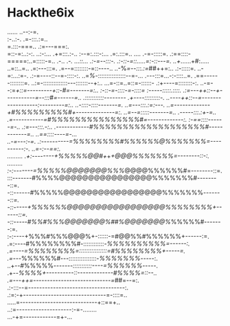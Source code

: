 # Hackthe6ix

......                                                                                 ..--:-=.     
:-..:-.                                                                                .=-:::.:=..  
=.:::-===..                                                                            .:=---===:.  
=::-=:..:-:.      ..:-:...                                                               .+=:::.:-..
:--=:.:::-:...   .=:.:::=..                        ....                                  .-=-:::::=.
.:==::::-=====:..=:::::-=..                  .-..  .*-.                       ...::...   .:-=--:::-.
 .:-::-=::.....=:-::---=.                  ..+*......+#:.....                ..=::..=..  .=:---:::=.
  .=--=::::::::-=::----..                ..-%*=--:::.:=*##++=:..             .:-:::::=. ..-=:...:=-.
  .:-=----::--=-::::-:.               ..=*%*-::::::::::::::::--=-...          .---:::=...-:-::::..=.
   .==------::::::::=.             ..:=-::::::::::::::---:::::::--+:..        ...=-::=..=::=-::::::-
   .:+----=::::::::-:.           ..-=--:=*+::=---------+::-#=-------=:..         :-::-=-::::-=-::::=
     :-----:::::.::::.          .:=---++::--+-----------=--:::#=------=..       .:::::::::::--------
     .+----:::::::::-.        ..----++::--=------------------:---------=:..    ..-::::-::::-------=.
     ..=---:::.:=:---.       ..=-------------+#%%%%%%%%%#+--------------=:.    ..=--=:::::-------=..
      .-----:::.:+-=..       .=-----------=#%%%%%%%%%%%%%%%#=-------------:.     :-==::::------=-.. 
       .:=---:::.-:..       .------------#%%%%%%%%%%%%%%%%%%%#------------=..    ..==::::----=-...  
        ..-=---:-=.        .:----------=%%%%%%%%#%%%%%%@%%%%%%%=----------:-.      ..=-:--==:.      
          .........        .+:--------+%%%%%@@*#*+*+*+@@@%%%%%%%=--------::-:.      .........       
                           :-:-------=%%%%%@@@@@@@%%%*@@@@%%%%%%#=--------::=.                      
                           :::-------#%%%%@@@@@@@@@@@@@@@@%%%%%%%#--------::=.                      
                           -::------#%%%%%@@@@@@@@@@@@@@@@@%%%%%%%*-------::=.                      
                           -::-----+%%%%%%@@@@@@@@@@@@@@@@@%%%%%%%%+------::=.                      
                           -::-----#%%#%%%@@@@@@@%##%@@@@@@@%*%%%%%#-------:=.                      
                           :-:----+%%%#%%%@@@%+-::::::-=#@@%%#%%%%%%+------:=.                      
                           .=:----#%%%%%%%%#-::::::::::::-*%%%%%%%%%%=------:.                      
                           .=----=%%%%%%%%=::::::::::::::::=#%%%%%%%%+-----=.                       
                            .=---*%%%%%%#---::::::::::::::::-*%%%%%%%*-----:.                       
                            ..+--#%%%%%*-------:::::::::::----=%%%%%%*-----.                        
                             .+--*%%%%+----------::-------------#%%%%=::--..                        
                             .=---++=----------------------------=*##=--=:.                         
                             .:-:::--=-----------------------------------:.                         
                              .:=:-+------------------------------=-::::=..                         
                                .....=----------------------------+::==+..                          
                                     ..:=--------------------:-=-........                           
                                        ...-+=------------=+-...                                    
